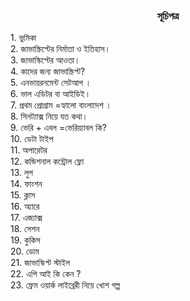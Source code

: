 <h3 align="center"> সূচিপত্র </h3>
1. ভুমিকা <br>
2. জাভাস্ক্রিপ্টের নির্মাতা ও ইতিহাস।<br>
3. জাভাস্কিপ্টের আওতা।<br>
4. কাদের জন্য জাভাস্ক্রিপ্ট? <br>
5. এনভায়রনমেন্ট সেটআপ ।<br>
6. ভাল এডিটর বা আইডিই। <br> 
7. প্রথম প্রোগ্রাম =হ্যালো বাংলাদেশ ।<br>
8. সিনট্যাক্স নিয়ে যত কথা।<br>
9. ভেরি + এবল =ভেরিয়্যাবল কি?<br>
10. ডেটা টাইপ <br>
11. অপারেটর<br>
12. কন্ডিশনাল কন্ট্রোল ফ্লো<br>
13. লুপ<br>
14. ফাংশন<br>
15. ক্লাস<br>
16. অ্যারে<br>
17. এজ্যাক্স <br>
18. সেশন <br>
19. কুকিস<br>
20. ডোম <br>
21. জাভাস্কিপ্ট স্টাইল <br>
22. এপি আই কি কেন ?<br>
23. ফ্রেম ওয়ার্ক লাইব্রেরী নিয়ে খোশ গল্প <br>